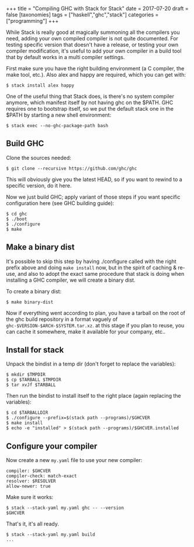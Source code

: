 +++
title = "Compiling GHC with Stack for Stack"
date = 2017-07-20
draft = false
[taxonomies]
tags = ["haskell","ghc","stack"]
categories = ["programming"]
+++

While Stack is really good at magically summoning all the compilers you need,
adding your own compiled compiler is not quite documented. For testing specific
version that doesn't have a release, or testing your own compiler modification,
it's useful to add your own compiler in a build tool that by default works
in a multi compiler settings.

<!-- more -->

First make sure you have the right building environment (a C compiler, the make
tool, etc.).  Also alex and happy are required, which you can get with:

    $ stack install alex happy

One of the useful thing that Stack does, is there's no system compiler anymore,
which manifest itself by not having ghc on the $PATH.  GHC requires one to
bootstrap itself, so we put the default stack one in the $PATH by starting a
new shell environment:

    $ stack exec --no-ghc-package-path bash 

Build GHC
---------

Clone the sources needed:

    $ git clone --recursive https://github.com/ghc/ghc

This will obviously give you the latest HEAD, so if you want
to rewind to a specific version, do it here.

Now we just build GHC; apply variant of those steps if you want
specific configuration here (see GHC building guide):

    $ cd ghc
    $ ./boot
    $ ./configure
    $ make

Make a binary dist
------------------

It's possible to skip this step by having ./configure called with the right
prefix above and doing `make install` now, but in the spirit of caching &
re-use, and also to adopt the exact same procedure that stack is doing when
installing a GHC compiler, we will create a binary dist.

To create a binary dist:

    $ make binary-dist

Now if everything went according to plan, you have a tarball on the root of the
ghc build repository in a format vaguely of `ghc-$VERSION-$ARCH-$SYSTEM.tar.xz`.
at this stage if you plan to reuse, you can cache it somewhere, make it
available for your company, etc..

Install for stack
-----------------

Unpack the bindist in a temp dir (don't forget to replace the variables):

    $ mkdir $TMPDIR
    $ cp $TARBALL $TMPDIR
    $ tar xvJf $TARBALL

Then run the bindist to install itself to the right place (again replacing the variables):

    $ cd $TARBALLDIR
    $ ./configure --prefix=$(stack path --programs)/$GHCVER
    $ make install
    $ echo -e "installed" > $(stack path --programs)/$GHCVER.installed

Configure your compiler
-----------------------

Now create a new `my.yaml` file to use your new compiler:

    compiler: $GHCVER
    compiler-check: match-exact
    resolver: $RESOLVER
    allow-newer: true

Make sure it works:

    $ stack --stack-yaml my.yaml ghc -- --version
    $GHCVER

That's it, it's all ready.

    $ stack --stack-yaml my.yaml build
    ...


